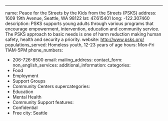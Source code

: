 ---
name: Peace for the Streets by the Kids from the Streets (PSKS)
address: 1609 19th Avenue, Seattle, WA 98122
lat: 47.615401
long: -122.307460
description: PSKS supports young adults through various programs that encourage empowerment, intervention, education and community service. The PSKS approach to basic needs is one of harm reduction making human safety, health and security a priority.
website: http://www.psks.org/
populations_served: Homeless youth, 12-23 years of age
hours: Mon-Fri 11AM-5PM
phone_numbers: 
  - 206-726-8500
email: 
mailing_address:
contact_form:
non_english_services: 
additional_information: 
categories:
  - Food
  - Employment
  - Support Groups
  - Community Centers
supercategories:
  - Education
  - Mental Health
  - Community Support
features:
  - Confidential
  - Free
city: Seattle


